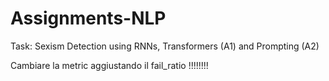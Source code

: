 # Assignments-NLP
Task: Sexism Detection using RNNs, Transformers (A1) and Prompting (A2)


Cambiare la metric aggiustando il fail_ratio !!!!!!!!
